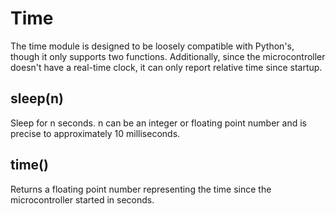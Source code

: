 # Time

The time module is designed to be loosely compatible with Python's, though it only supports two functions. Additionally, since the microcontroller doesn't have a real-time clock, it can only report relative time since startup.

sleep(n)
--------

Sleep for n seconds. n can be an integer or floating point number and is precise to approximately 10 milliseconds.

time()
------

Returns a floating point number representing the time since the microcontroller started in seconds.